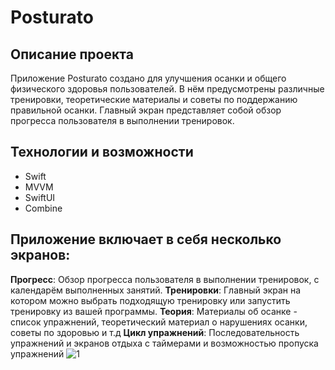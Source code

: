 # Posturato

## Описание проекта

Приложение Posturato создано для улучшения осанки и общего физического здоровья пользователей. В нём предусмотрены различные тренировки, теоретические материалы и советы по поддержанию правильной осанки. Главный экран представляет собой обзор прогресса пользователя в выполнении тренировок.


## Технологии и возможности
- Swift
- MVVM
- SwiftUI
- Combine

## Приложение включает в себя несколько экранов:

**Прогресс**: Обзор прогресса пользователя в выполнении тренировок, с календарём выполненных занятий.
**Тренировки**: Главный экран на котором можно выбрать подходящую тренировку или запустить тренировку из вашей программы.
**Теория**: Материалы об осанке - список упражнений, теоретический материал о нарушениях осанки, советы по здоровью и т.д
**Цикл упражнений**: Последовательность упражнений и экранов отдыха с таймерами и возможностью пропуска упражнений
![1](https://github.com/Ytsyy/Posturato/assets/128347453/6a4992b0-4d45-4071-b385-84ecaec14415)

